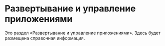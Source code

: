 # Развертывание и управление приложениями

Это раздел «Развертывание и управление приложениями». Здесь будет размещена справочная информация.
